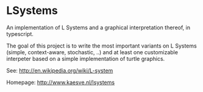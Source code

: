 LSystems
========

An implementation of L Systems and a graphical interpretation thereof, in typescript.

The goal of this project is to write the most important variants on L Systems (simple, context-aware, stochastic, ..) and at least one customizable interpeter based on a simple implementation of turtle graphics.

See: http://en.wikipedia.org/wiki/L-system

Homepage: http://www.kaesve.nl/lsystems

